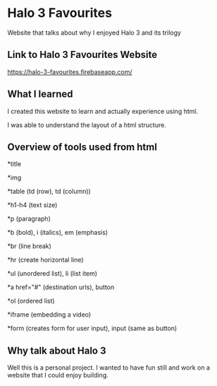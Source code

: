 # Halo 3 Favourites

Website that talks about why I enjoyed Halo 3 and its trilogy

## Link to Halo 3 Favourites Website 
https://halo-3-favourites.firebaseapp.com/


## What I learned

I created this website to learn and actually experience using html.

I was able to understand the layout of a html structure. 

## Overview of tools used from html

*title

*img

*table (td (row), td (column))

*h1-h4 (text size)

*p (paragraph)

*b (bold), i (italics), em (emphasis)

*br (line break)

*hr (create horizontal line)

*ul (unordered list), li (list item)

*a href="#" (destination urls), button

*ol (ordered list)

*iframe (embedding a video)

*form (creates form for user input), input (same as button)

## Why talk about Halo 3
Well this is a personal project. 
I wanted to have fun still and work on a website that I could enjoy building.

